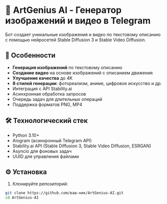 # 🎨 ArtGenius AI - Генератор изображений и видео в Telegram

Бот создает уникальные изображения и видео по текстовому описанию с помощью нейросетей Stable Diffusion 3 и Stable Video Diffusion.

## 🌟 Особенности
- **Генерация изображений** по текстовому описанию
- **Создание видео** на основе изображений с описанием движения
- **Улучшение качества** до 4K
- **8 стилей генерации**: фотореализм, аниме, цифровое искусство и др.
- Интеграция с API Stability.ai
- Асинхронная обработка запросов
- Очередь задач для длительных операций
- Поддержка форматов PNG, MP4

## 🛠 Технологический стек
- Python 3.10+
- Aiogram (асинхронный Telegram API)
- Stability.ai API (Stable Diffusion 3, Stable Video Diffusion, ESRGAN)
- Asyncio для фоновых задач
- UUID для управления файлами

## ⚙️ Установка
1. Клонируйте репозиторий:
```bash
git clone https://github.com/ваш-ник/ArtGenius-AI.git
cd ArtGenius-AI
